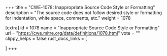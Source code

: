 +++
title = "CWE-1078: Inappropriate Source Code Style or Formatting"
description	= "The source code does not follow desired style or formatting for indentation, white space, comments, etc."
weight = 1078

[extra]
id = 1078
name = "Inappropriate Source Code Style or Formatting"
url = "https://cwe.mitre.org/data/definitions/1078.html"
vote = ""
clippy_helps = false
rust_docs_links = [
	
]
+++

